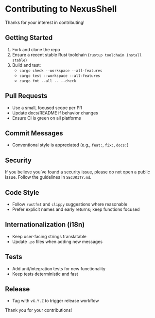 # Contributing to NexusShell

Thanks for your interest in contributing!

## Getting Started

1. Fork and clone the repo
2. Ensure a recent stable Rust toolchain (`rustup toolchain install stable`)
3. Build and test:
   - `cargo check --workspace --all-features`
   - `cargo test --workspace --all-features`
   - `cargo fmt --all -- --check`

## Pull Requests

- Use a small, focused scope per PR
- Update docs/README if behavior changes
- Ensure CI is green on all platforms

## Commit Messages

- Conventional style is appreciated (e.g., `feat:`, `fix:`, `docs:`)

## Security

If you believe you’ve found a security issue, please do not open a public issue.
Follow the guidelines in `SECURITY.md`.

## Code Style

- Follow `rustfmt` and `clippy` suggestions where reasonable
- Prefer explicit names and early returns; keep functions focused

## Internationalization (i18n)

- Keep user-facing strings translatable
- Update `.po` files when adding new messages

## Tests

- Add unit/integration tests for new functionality
- Keep tests deterministic and fast

## Release

- Tag with `vX.Y.Z` to trigger release workflow

Thank you for your contributions!


